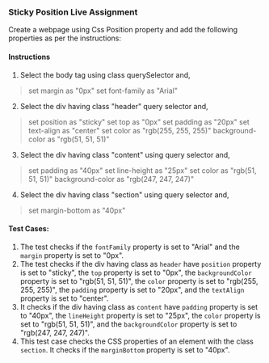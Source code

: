 

### Sticky Position Live Assignment

Create a webpage using Css Position property and add the following properties as per the instructions:

#### Instructions

1. Select the body tag using class querySelector and,
> set margin as "0px"
> set font-family as "Arial"

2. Select the div having class "header" query selector and,
> set position as "sticky"
> set top as "0px"
> set padding as "20px"
> set text-align as "center"
> set color as "rgb(255, 255, 255)"
> background-color as "rgb(51, 51, 51)"

3. Select the div having class "content" using query selector and,
> set padding as "40px"
> set line-height as "25px"
> set color as "rgb(51, 51, 51)"
> background-color as "rgb(247, 247, 247)"

4. Select the div having class "section" using query selector and,
> set margin-bottom as "40px"


#### Test Cases:
1. The test checks if the `fontFamily` property is set to "Arial" and the `margin` property is set to "0px".
2. The test checks if the div having class as `header` have `position` property is set to "sticky", the `top` property is set to "0px", the `backgroundColor` property is set to "rgb(51, 51, 51)", the `color` property is set to "rgb(255, 255, 255)", the `padding` property is set to "20px", and the `textAlign` property is set to "center".
3. It checks if the div having class as `content` have `padding` property is set to "40px", the `lineHeight` property is set to "25px", the `color` property is set to "rgb(51, 51, 51)", and the `backgroundColor` property is set to "rgb(247, 247, 247)".
4. This test case checks the CSS properties of an element with the class `section`. It checks if the `marginBottom` property is set to "40px".